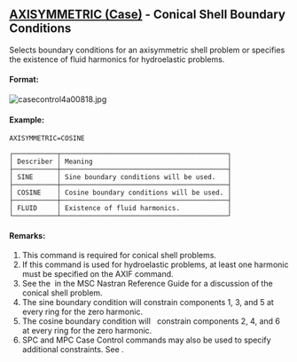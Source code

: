 ## [AXISYMMETRIC (Case)](https://nexus.hexagon.com/documentationcenter/bundle/MSC_Nastran_2022.4/page/Nastran_Combined_Book/qrg/casecontrol4a/TOC.AXISYMMETRIC.Case.xhtml) - Conical Shell Boundary Conditions

Selects boundary conditions for an axisymmetric shell problem or specifies the existence of fluid harmonics for hydroelastic problems.

#### Format:

![casecontrol4a00818.jpg](https://help-be.hexagonmi.com/bundle/MSC_Nastran_2022.4/page/Nastran_Combined_Book/qrg/casecontrol4a/../../../assets/casecontrol4a00818.jpg?_LANG=enus)  

#### Example:
```nastran
AXISYMMETRIC=COSINE
```

```text
┌───────────┬──────────────────────────────────────────┐
│ Describer │ Meaning                                  │
├───────────┼──────────────────────────────────────────┤
│ SINE      │ Sine boundary conditions will be used.   │
├───────────┼──────────────────────────────────────────┤
│ COSINE    │ Cosine boundary conditions will be used. │
├───────────┼──────────────────────────────────────────┤
│ FLUID     │ Existence of fluid harmonics.            │
└───────────┴──────────────────────────────────────────┘
```
#### Remarks:

1. This command is required for conical shell problems.
2. If this command is used for hydroelastic problems, at least one harmonic must be specified on the AXIF command.
3. See the   in the  MSC Nastran Reference Guide  for a discussion of the conical shell problem.
4. The sine boundary condition will constrain components 1, 3, and 5 at every ring for the zero harmonic.
5. The cosine boundary condition will   constrain components 2, 4, and 6 at every ring for the zero harmonic.
6. SPC and MPC Case Control commands may also be used to specify additional constraints. See  .
